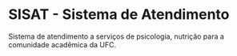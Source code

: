 # SISAT - Sistema de Atendimento
Sistema de atendimento a serviços de psicologia, nutrição para a comunidade acadêmica da UFC.

